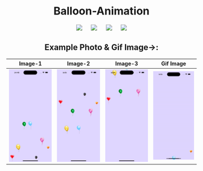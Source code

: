 <div align = "center">
  <h1>Balloon-Animation</h1>
  
![](https://img.shields.io/badge/Build-passing-success.svg?style=flat)&nbsp;&nbsp;&nbsp;&nbsp;&nbsp;
![](https://img.shields.io/badge/Platform-iOS-ff69b4.svg?style=flat)&nbsp;&nbsp;&nbsp;&nbsp;&nbsp;
![](https://img.shields.io/badge/Supported-iOS16.1%20%7C%20OSX%2016.1-4BC51D.svg?style=flat)&nbsp;&nbsp;&nbsp;&nbsp;&nbsp;
![](https://img.shields.io/badge/Swift-5.7.1-orange.svg?style=flat)

## Example Photo & Gif Image->:
|Image-1|Image-2|Image-3|Gif Image|
|---|---|---|---|
|<img src= './Image sample/1.png' width='220px'>|<img src='./Image sample/2.png' width='220px'>|<img src='./Image sample/3.png' width='220px'>|<img src='./Image sample/4.gif' width='220px'>|
<br/>

</div>
